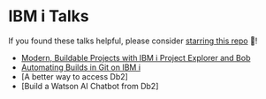 # IBM i Talks

If you found these talks helpful, please consider [starring this repo](https://github.com/SanjulaGanepola/ibmi-talks) 🌟!

* [Modern, Buildable Projects with IBM i Project Explorer and Bob](./Modern%20Buildable%20Projects%20with%20IBM%20i%20Project%20Explorer%20and%20Bob/Modern-Buildable-Projects-with-IBM-i-Project-Explorer-and-Bob.pdf)
* [Automating Builds in Git on IBM i](./Automating%20Builds%20in%20Git%20on%20IBM%20i/Automating-Builds-in-Git-on-IBM-i.pdf)
* [A better way to access Db2]
* [Build a Watson AI Chatbot from Db2]